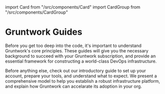 import Card from "/src/components/Card"
import CardGroup from "/src/components/CardGroup"

# Gruntwork Guides

Before you get too deep into the code, it's important to understand Gruntwork's core principles. These guides will give you the necessary background to succeed with your Gruntwork subscription, and provide an essential framework for constructing a world-class DevOps infrastructure.

<CardGroup cols={2}>

<Card
  title="Introduction to Gruntwork"
  href="/intro/overview/intro-to-gruntwork">
Before anything else, check out our introductory guide to set up your account, prepare your tools, and understand what to expect.
</Card>
<Card
  title="The Gruntwork Production Framework"
  href="/guides/production-framework">
We present a comprehensive model to help you establish a robust infrastructure platform, and explain how Gruntwork can accelarate its adoption in your org.
</Card>

</CardGroup>


<!-- ##DOCS-SOURCER-START
{"sourcePlugin":"local-copier","hash":"e4a74979df7a616ab9e0822a3da5e42f"}
##DOCS-SOURCER-END -->
